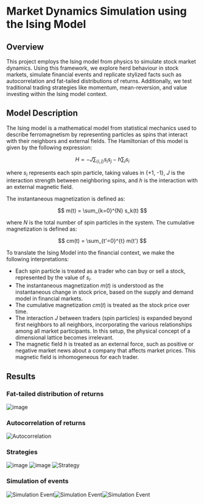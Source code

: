 # Market Dynamics Simulation using the Ising Model

## Overview

This project employs the Ising model from physics to simulate stock market dynamics. Using this framework, we explore herd behaviour in stock markets, simulate financial events and replicate stylized facts such as autocorrelation and fat-tailed distributions of returns. Additionally, we test traditional trading strategies like momentum, mean-reversion, and value investing within the Ising model context.

## Model Description

The Ising model is a mathematical model from statistical mechanics used to describe ferromagnetism by representing particles as spins that interact with their neighbors and external fields. The Hamiltonian of this model is given by the following expression:

$$ H = -J \sum_{\langle i,j \rangle} s_i s_j - h \sum_i s_i $$

where $s_i$ represents each spin particle, taking values in \{+1, -1\}, $J$ is the interaction strength between neighboring spins, and $h$ is the interaction with an external magnetic field.

The instantaneous magnetization is defined as:

$$ m(t) = \sum_{k=0}^{N} s_k(t) $$

where $N$ is the total number of spin particles in the system. The cumulative magnetization is defined as:

$$ cm(t) = \sum_{t'=0}^{t} m(t') $$

To translate the Ising Model into the financial context, we make the following interpretations:
- Each spin particle is treated as a trader who can buy or sell a stock, represented by the value of $s_i$.
- The instantaneous magnetization $m(t)$ is understood as the instantaneous change in stock price, based on the supply and demand model in financial markets.
- The cumulative magnetization $cm(t)$ is treated as the stock price over time.
- The interaction $J$ between traders (spin particles) is expanded beyond first neighbors to all neighbors, incorporating the various relationships among all market participants. In this setup, the physical concept of a dimensional lattice becomes irrelevant.
- The magnetic field $h$ is treated as an external force, such as positive or negative market news about a company that affects market prices. This magnetic field is inhomogeneous for each trader.

## Results

### Fat-tailed distribution of returns
![image](https://github.com/AndresMireles/IsingMarketDynamics/assets/64489886/0c8b64f9-70f3-42cc-9473-ee610f73e8ce)

### Autocorrelation of returns
![Autocorrelation](https://github.com/AndresMireles/IsingMarketDynamics/assets/64489886/d3764310-a180-47da-aabe-8f412b59901f)

### Strategies
![image](https://github.com/AndresMireles/IsingMarketDynamics/assets/64489886/b6374041-b475-473d-96d4-4ad25a37949b)
![image](https://github.com/AndresMireles/IsingMarketDynamics/assets/64489886/e981b114-e264-47f2-a614-1623e73dcb3c)
![Strategy](https://github.com/AndresMireles/IsingMarketDynamics/assets/64489886/9fd9c488-6f3a-4f69-9ad6-c205c17db308)

### Simulation of events
![Simulation Event](https://github.com/AndresMireles/IsingMarketDynamics/assets/64489886/c41c5aa1-4529-4196-ac70-378d8ef768d7)![Simulation Event](https://github.com/AndresMireles/IsingMarketDynamics/assets/64489886/816b0576-093e-45e1-9d83-16c0a350a8fc)![Simulation Event](https://github.com/AndresMireles/IsingMarketDynamics/assets/64489886/de1676e2-5f9a-4f4d-87df-136b0655f5ba)



